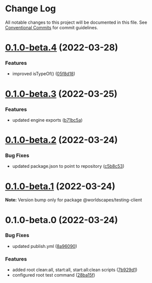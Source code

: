 # Change Log

All notable changes to this project will be documented in this file.
See [Conventional Commits](https://conventionalcommits.org) for commit guidelines.

# [0.1.0-beta.4](https://github.com/worldscapes/engine/compare/v0.1.0-beta.3...v0.1.0-beta.4) (2022-03-28)


### Features

* improved isTypeOf() ([05f8d18](https://github.com/worldscapes/engine/commit/05f8d182891bbd576913dee093b50d0a15408953))





# [0.1.0-beta.3](https://github.com/worldscapes/engine/compare/v0.1.0-beta.2...v0.1.0-beta.3) (2022-03-25)


### Features

* updated engine exports ([b71bc5a](https://github.com/worldscapes/engine/commit/b71bc5a96f65f9117d8f521c7ef32fe8f8449787))





# [0.1.0-beta.2](https://github.com/worldscapes/engine/compare/v0.1.0-beta.1...v0.1.0-beta.2) (2022-03-24)


### Bug Fixes

* updated package.json to point to repository ([c5b8c53](https://github.com/worldscapes/engine/commit/c5b8c53bdb940e2a359140bc4ccbbc3f38dfb7c6))





# [0.1.0-beta.1](https://github.com/worldscapes/engine/compare/v0.1.0-beta.0...v0.1.0-beta.1) (2022-03-24)

**Note:** Version bump only for package @worldscapes/testing-client





# 0.1.0-beta.0 (2022-03-24)


### Bug Fixes

* updated publish.yml ([8a96090](https://github.com/worldscapes/engine/commit/8a9609080e62452d869ba1c9a003d08b92a4008c))


### Features

* added root clean:all, start:all, start:all:clean scripts ([7b929d1](https://github.com/worldscapes/engine/commit/7b929d1508ddacae204f796b9d190d732be5727b))
* configured root test command ([28ba15f](https://github.com/worldscapes/engine/commit/28ba15fa6015be62f07a8f2d67d81f62e6bb372f))
